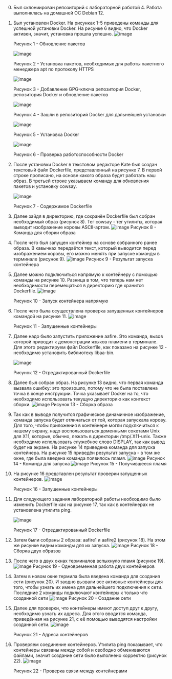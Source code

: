 0. Был склониирован репозиторий с лабораторной работой 4. Работа выполнялась на домашней ОС Debian 12. 
1. Был установлен Docker. На рисунках 1-5 приведены команды для успешной установки Docker. На рисунке 6 видно, что Docker активен, значит, установка прошла успешно.
   ![image](https://github.com/Klochkova24/lab-4/assets/91188482/0addf88b-82af-4a4e-b7c0-27f087eb3b2a)

   Рисунок 1 - Обновление пакетов

   ![image](https://github.com/Klochkova24/lab-4/assets/91188482/52c6c328-1c11-4f3d-b098-e474f74333f4)

   Рисунок 2 - Установка пакетов, необходимых для работы пакетного менеджера apt по протоколу HTTPS

   ![image](https://github.com/Klochkova24/lab-4/assets/91188482/b0325581-ed37-4fe6-929f-271b433fc2f7)

   Рисунок 3 - Добавление GPG-ключа репозитория Docker, репозитория Docker и обновление пакетов

   ![image](https://github.com/Klochkova24/lab-4/assets/91188482/a66ba203-2af4-4fe8-94a8-a17e61703086)

   Рисунок 4 - Зашли в репозиторий Docker для дальнейшей установки

   ![image](https://github.com/Klochkova24/lab-4/assets/91188482/acec674b-549f-41e6-9f48-16390f0979c0)

   Рисунок 5 - Установка Docker

   ![image](https://github.com/Klochkova24/lab-4/assets/91188482/3601d7bd-3ba3-416f-b8af-2af3954a63f0)

   Рисунок 6 - Проверка работоспособности Docker
2. После установки Docker в текстовом редакторе Kate был создан текстовый файл Dockerfile, представленный на рисунке 7. В первой строке прописано, на основе какого образа будет работать наш образ. В третьей строке указываем команду для обновления пакетов и установку cowsay.

   ![image](https://github.com/Klochkova24/lab-4/assets/91188482/9f7a22f3-cbe8-49b9-ae73-c921fa62f9e7)

   Рисунок 7 - Содержимое Dockerfile
4. Далее зайдя в директорию, где сохранён Dockerfile был собран необходимый образ (рисунок 8). Тег cowsay - тег утилиты, которая выводит изображение коровы ASCII-артом.
   ![image](https://github.com/Klochkova24/lab-4/assets/91188482/095b7f43-3cb2-408d-b113-ef2b9ca6c502)
   Рисунок 8 - Команда для сборки образа
5. После чего был запущен контейнер на основе собранного ранее образа. В кавычках передаётся текст, который выводится перед изображением коровы, его можно менять при запуске команды в терминале (рисунок 9).
   ![image](https://github.com/Klochkova24/lab-4/assets/91188482/ff783391-41db-4fcf-97ec-6e94f5887a07)
   Рисунок 9 - Результат запуска контейнера
6. Далее можно подключиться напрямую к контейнеру с помощью команды на рисунке 10. Разница в том, что теперь нам нет необходимости перемещаться в директорию где хранится Dockerfile.
   ![image](https://github.com/Klochkova24/lab-4/assets/91188482/ed4c209c-9f65-4486-b857-0760dbcf2691)

   Рисунок 10 - Запуск контейнера напрямую
7. После чего была осуществлена проверка запущенных контейнеров командой на рисунке 11.
   ![image](https://github.com/Klochkova24/lab-4/assets/91188482/28620966-c430-421b-ae47-a3bf9086e050)

   Рисунок 11 - Запущенные контейнеры
8. Далее надо было запустить приложение aafire. Это команда, вызов которой приводит к демонстрации языков пламени в терминале. Для этого редактируем файл Dockerfile, как показано на рисунке 12 - необходимо установить библиотеку libaa-bin.

   ![image](https://github.com/Klochkova24/lab-4/assets/91188482/15c343d9-2b79-45e8-8d96-9d7c0199f1c8)

   Рисунок 12 - Отредактированный Dockerfile
9. Далее был собран образ. На рисунке 13 видно, что первая команда вызвала ошибку: это произошло, потому что не была поставлена точка в конце инструкции. Точка указывает Docker на то, что необходимо использовать текущую директорию как контекст сборки.
   ![image](https://github.com/Klochkova24/lab-4/assets/91188482/9e18b084-1589-42f9-8966-c854da90ce5f)
   Рисунок 13 - Сборка образа
10. Так как в выводе получится графическое динамичное изображение, команда запуска будет отличаться от той, которая запускала корову. Для того, чтобы приложения в контейнере могли подключиться к нашему экрану, надо воспользоваться доменными сокетами Unix для X11, которые, обычно, лежать в директории /tmp/.X11-unix. Также необходимо использовать служебное слово DISPLAY, так как вывод будет на экране. На рисунке 14 приведена команда для запуска контейнера. На рисунке 15 приведён результат запуска - в том же окне, где была введена команда появилось пламя.
   ![image](https://github.com/Klochkova24/lab-4/assets/91188482/b6988ed1-e956-43a2-8153-c21ae15b1914)
   Рисунок 14 - Команда для запуска
   ![image](https://github.com/Klochkova24/lab-4/assets/91188482/fc6e2c6b-6e4d-4f62-b64e-87f9c57c6a66)
   Рисунок 15 - Получившееся пламя
11. На рисунке 16 представлен результат проверки запущенных контейнеров.
    ![image](https://github.com/Klochkova24/lab-4/assets/91188482/c3ca919c-f954-4e37-8ca8-5e6eb0453494)

    Рисунок 16 - Запущенные контейнеры
12. Для следующего задания лабораторной работы необходимо было изменить Dockerfile как на рисунке 17, так как в контейнерах не установлена утилита ping.

    ![image](https://github.com/Klochkova24/lab-4/assets/91188482/fa2fdb77-c0b1-477e-ac11-b6bc4c9095ab)

    Рисунок 17 - Отредактированный Dockerfile
13. Затем были собраны 2 образа: aafire1 и aafire2 (рисунок 18). На этом же рисунке видны команды для их запуска.
    ![image](https://github.com/Klochkova24/lab-4/assets/91188482/f81257ad-6e9a-478d-981e-f29cd1c10b16)
    Рисунок 18 - Сборка двух образов
14. После чего в двух окнах терминалов вспыхнуло пламя (рисунок 19).
    ![image](https://github.com/Klochkova24/lab-4/assets/91188482/5b9c0dee-ab6b-4bf9-9f8e-7edacce0e98c)
    Рисунок 19 - Одновременная работа двух контейнеров
15. Затем в новом окне термила была введена команда для создания сети (рисунок 20). И заодно вызвали все активные контейнеры для того, чтобы узнать их имена для дальнейшего подключения к сети. Последние 2 команды подключают контейнеры к только что созданной сети
    ![image](https://github.com/Klochkova24/lab-4/assets/91188482/dc961257-9ba5-42bb-8c1a-3ac2896399dd)
    Рисунок 20 - Создание сети
16. Далее для проверки, что контейнеры имеют доступ друг к другу, необходимо узнать их адреса. Для этого вводится команда, приведённая на рисунке 21, с её помощью выводятся настройки созданной сети.
    ![image](https://github.com/Klochkova24/lab-4/assets/91188482/5b56e346-a60d-420c-a3e5-6eec082ded61)

    Рисунок 21 - Адреса контейнеров
17. Проверяем соединение контейнеров. Утилита ping показывает, что контейнеры связаны между собой и свободно обмениваются файлами, значит создание сети было выполнено корректно (рисунок 22).
    ![image](https://github.com/Klochkova24/lab-4/assets/91188482/e599cca1-3ef8-46ca-a0c0-064985a23f82)

    Рисунок 22 - Проверка связи между контейнерами

    


    





    





   








